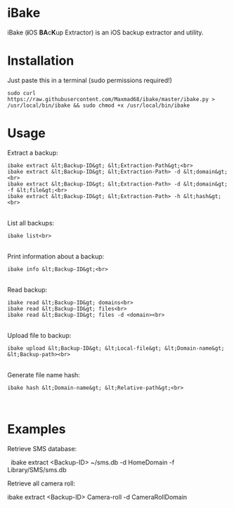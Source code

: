 # iBake
iBake (<b>i</b>OS <b>BA</b>c<b>K</b>up Extractor) is an iOS backup extractor and utility.

# Installation
Just paste this in a terminal (sudo permissions required!)

    sudo curl https://raw.githubusercontent.com/Maxmad68/ibake/master/ibake.py > /usr/local/bin/ibake && sudo chmod +x /usr/local/bin/ibake


# Usage

Extract a backup:</br>

    ibake extract &lt;Backup-ID&gt; &lt;Extraction-Path&gt;<br>
    ibake extract &lt;Backup-ID&gt; &lt;Extraction-Path> -d &lt;domain&gt;<br>
    ibake extract &lt;Backup-ID&gt; &lt;Extraction-Path> -d &lt;domain&gt; -f &lt;file&gt;<br>
    ibake extract &lt;Backup-ID&gt; &lt;Extraction-Path> -h &lt;hash&gt;<br>
   
<br>
List all backups:<br>

    ibake list<br>
    
<br>
Print information about a backup:<br>

    ibake info &lt;Backup-ID&gt;<br>
    
<br>
Read backup:<br>

    ibake read &lt;Backup-ID&gt; domains<br>
    ibake read &lt;Backup-ID&gt; files<br>
    ibake read &lt;Backup-ID&gt; files -d <domain><br>
    
<br>
Upload file to backup:<br>

    ibake upload &lt;Backup-ID&gt; &lt;Local-file&gt; &lt;Domain-name&gt; &lt;Backup-path><br>

<br>
Generate file name hash:<br>

    ibake hash &lt;Domain-name&gt; &lt;Relative-path&gt;<br>
    
<br>

# Examples

Retrieve SMS database:

   ibake extract &lt;Backup-ID&gt; ~/sms.db -d HomeDomain -f Library/SMS/sms.db
   
Retrieve all camera roll:

   ibake extract &lt;Backup-ID&gt; Camera-roll -d CameraRollDomain
